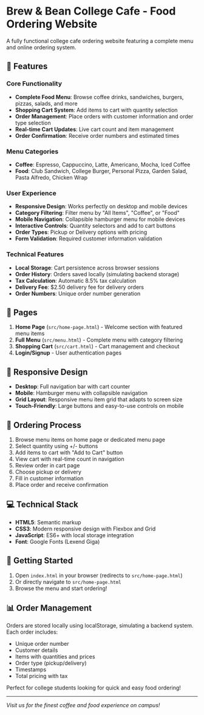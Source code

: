 # Brew & Bean College Cafe - Food Ordering Website

A fully functional college cafe ordering website featuring a complete menu and online ordering system.

## 🚀 Features

### Core Functionality
- **Complete Food Menu**: Browse coffee drinks, sandwiches, burgers, pizzas, salads, and more
- **Shopping Cart System**: Add items to cart with quantity selection
- **Order Management**: Place orders with customer information and order type selection
- **Real-time Cart Updates**: Live cart count and item management
- **Order Confirmation**: Receive order numbers and estimated times

### Menu Categories
- **Coffee**: Espresso, Cappuccino, Latte, Americano, Mocha, Iced Coffee
- **Food**: Club Sandwich, College Burger, Personal Pizza, Garden Salad, Pasta Alfredo, Chicken Wrap

### User Experience
- **Responsive Design**: Works perfectly on desktop and mobile devices
- **Category Filtering**: Filter menu by "All Items", "Coffee", or "Food"
- **Mobile Navigation**: Collapsible hamburger menu for mobile devices
- **Interactive Controls**: Quantity selectors and add to cart buttons
- **Order Types**: Pickup or Delivery options with pricing
- **Form Validation**: Required customer information validation

### Technical Features
- **Local Storage**: Cart persistence across browser sessions
- **Order History**: Orders saved locally (simulating backend storage)
- **Tax Calculation**: Automatic 8.5% tax calculation
- **Delivery Fee**: $2.50 delivery fee for delivery orders
- **Order Numbers**: Unique order number generation

## 📱 Pages

1. **Home Page** (`src/home-page.html`) - Welcome section with featured menu items
2. **Full Menu** (`src/menu.html`) - Complete menu with category filtering
3. **Shopping Cart** (`src/cart.html`) - Cart management and checkout
4. **Login/Signup** - User authentication pages

## 🎨 Responsive Design

- **Desktop**: Full navigation bar with cart counter
- **Mobile**: Hamburger menu with collapsible navigation
- **Grid Layout**: Responsive menu item grid that adapts to screen size
- **Touch-Friendly**: Large buttons and easy-to-use controls on mobile

## 🛒 Ordering Process

1. Browse menu items on home page or dedicated menu page
2. Select quantity using +/- buttons
3. Add items to cart with "Add to Cart" button
4. View cart with real-time count in navigation
5. Review order in cart page
6. Choose pickup or delivery
7. Fill in customer information
8. Place order and receive confirmation

## 💻 Technical Stack

- **HTML5**: Semantic markup
- **CSS3**: Modern responsive design with Flexbox and Grid
- **JavaScript**: ES6+ with local storage integration
- **Font**: Google Fonts (Lexend Giga)

## 🚀 Getting Started

1. Open `index.html` in your browser (redirects to `src/home-page.html`)
2. Or directly navigate to `src/home-page.html`
3. Browse the menu and start ordering!

## 📊 Order Management

Orders are stored locally using localStorage, simulating a backend system. Each order includes:
- Unique order number
- Customer details
- Items with quantities and prices
- Order type (pickup/delivery)
- Timestamps
- Total pricing with tax

Perfect for college students looking for quick and easy food ordering!

---

*Visit us for the finest coffee and food experience on campus!*


